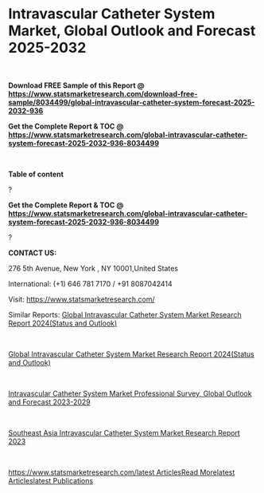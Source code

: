 <h1>Intravascular Catheter System Market, Global Outlook and Forecast 2025-2032</h1><br/><p><strong>Download FREE Sample of this Report @ <a href="https://www.statsmarketresearch.com/download-free-sample/8034499/global-intravascular-catheter-system-forecast-2025-2032-936">https://www.statsmarketresearch.com/download-free-sample/8034499/global-intravascular-catheter-system-forecast-2025-2032-936</a></strong></p>
 
 
 
 <div><b>Get the Complete Report & TOC @ <a href="https://www.statsmarketresearch.com/global-intravascular-catheter-system-forecast-2025-2032-936-8034499">https://www.statsmarketresearch.com/global-intravascular-catheter-system-forecast-2025-2032-936-8034499</a></b></div>
 
 
 
 <p><br />
 
 <b>Table of content</b></p>
 
 
 
 <p>? </p>
 
 
 
 <div><b>Get the Complete Report & TOC @ <a href="https://www.statsmarketresearch.com/global-intravascular-catheter-system-forecast-2025-2032-936-8034499">https://www.statsmarketresearch.com/global-intravascular-catheter-system-forecast-2025-2032-936-8034499</a></b></div>
 
 
 
 <p>? </p>
 
 
 
 <p><b>CONTACT US:</b><br />
 
 276 5th Avenue, New York , NY 10001,United States<br />
 
 International: (+1) 646 781 7170 / +91 8087042414<br />
 
 Visit: <a href="https://www.statsmarketresearch.com/">https://www.statsmarketresearch.com/</a><br />
 
 Similar Reports: <a href="https://www.statsmarketresearch.com/global-intravascular-catheter-system-forecast-2025-2032-936-8034499">Global Intravascular Catheter System Market Research Report 2024(Status and Outlook)</a><br />
 
 <br />
 
 <a href="https://www.statsmarketresearch.com/global-intravascular-catheter-system-forecast-2025-2032-936-8034499">Global Intravascular Catheter System Market Research Report 2024(Status and Outlook)</a><br />
 
 <br />
 
 <a href="https://www.statsmarketresearch.com/global-intravascular-catheter-system-forecast-2025-2032-936-8034499">Intravascular Catheter System Market Professional Survey, Global Outlook and Forecast 2023-2029</a><br />
 
 <br />
 
 <a href="https://www.statsmarketresearch.com/global-intravascular-catheter-system-forecast-2025-2032-936-8034499">Southeast Asia Intravascular Catheter System Market Research Report 2023</a><br />
 
 <br />
 
 <a href="https://gyeongbokgung.com">https://www.statsmarketresearch.com/</a><a href="https://hallyeomaritime.com">latest Articles</a><a href="https://jingwansa.com">Read More</a><a href="https://nguoiviet.jp/">latest Articles</a><a href="https://www.intelmarketresearch.com/">latest Publications</a></p>